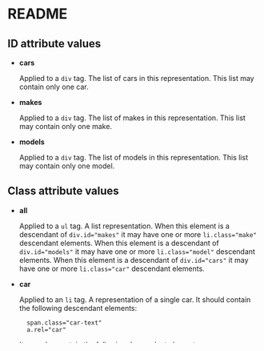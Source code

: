 README
======

ID attribute values
-------------------

- **cars**
	
	Applied to a `div` tag. The list of cars in this representation. This 
	list may contain only one car.
- **makes**
	
	Applied to a `div` tag. The list of makes in this representation. This 
	list may contain only one make.
- **models**
	
	Applied to a `div` tag. The list of models in this representation. 
	This list may contain only one model.

Class attribute values
----------------------

- **all**
	
	Applied to a `ul` tag. A list representation. When this element is a 
	descendant of `div.id="makes"` it may have one or more 
	`li.class="make"` descendant elements. When this element is a 
	descendant of `div.id="models"`	it may have one or more 
	`li.class="model"` descendant elements. When this element is a 
	descendant of `div.id="cars"` it may have one or more `li.class="car"` 
	descendant elements.
- **car**
	
	Applied to an `li` tag. A representation of a single car. It should 
	contain	the following descendant elements:
		
		span.class="car-text"
		a.rel="car"
	It may also contain the following descendant elements:
		
		img.class="car-image"
		span.class="description"
- *car-add*
	Applied to a `form` tag. A link template to create a new car profile. 
	The element must be set to `form.method="post"` and should contain 
	the following descendant elements:
		`input[text].name="make"`
		`input[text].name="model"`
		`input[text].name="year"`
		`input[text].name="car"`
	It may also contain the following descendant elements:
		`input[file].name="image"`
		`textarea.name="description"`		
- *car-find*
	Applied to an `li` tag. A representation of a single car. It should 
	contain the following descendant elements:
		`span.class="make-text"`
		`a.rel="car"`
- *car-image*
	Applied to an `img` tag. A reference to an image of the listed car.
- **car-search**
	
	Applied to a `form` tag. A link template to search of all the cars. 
	The element must be set to `form.method="get"` and should contain 
	the following descendant elements:
		
		select.name="make"
		select.name="model"
		select.name="modelyear"
- *car-text*
	Applied to a `span` tag. The name of the listed car.
- *car-update*
	Applied to a `form` tag. A link template to update the designated 
	car's profile. The element must be set to `form.method="post"` and 
	should contain 	the following descendant elements:
		`input[text].name="make"`
		`input[text].name="model"`
		`input[text].name="year"`
		`input[text].name="car"`
	It may also contain the following descendant elements:
		`input[file].name="image"`
		`textarea.name="description"`
- *control*
	Applied to a `div` tag. Add, update or search resources.
- *description*
	Applied to a `span` tag. Contains the text description of a car.
- *make*
	Applied to an `li` tag. A representation of a single make. It should 
	contain the following descendant elements:
		`span.class="make-text"`
		`a.rel="make"`
- *make-text*
	Applied to a `span` tag. The name of a car make.
- *model*
	Applied to an `li` tag. A representation of a single model. It should 
	contain the following descendant elements:
		`span.class="model-text"`
		`a.rel="model"`
- **model-search**
	
	Applied to a `form` tag. A link template to search of all the models. 
	The element must be set to `form.method="get"` and should contain 
	the following descendant elements:
		
		select.name="make"
- *model-text*
	Applied to a `span` tag. The name of a car model.
- *single*
	When this element is a descendant of `div.id="cars"` it contains the 
	car selected via a car link. Should have a single `li.class=""car` 
	descendant element.
- *year*
	Applied to an `li` tag. A representation of a single year. It should 
	contain the following descendant elements:
		`span.class="year-text"`
		`a.rel="year"`
- *year-text*
	Applied to a `span` tag. The name of a particular year.

Name attribute values
---------------------

- *car*
	Applied to an `input[text]` element. The name of a car.
- *description*
	Applied to a `textarea` element. The description of the car.
- *image*
	Applied to an `input[image]` element. The image for the car.
- *make*
	Applied to an `select` element. The search value to use when 
	searching models or cars.
- *model*
	Applied to an `select` element. The search value to use when 
	searching cars.
- *modelyear*
	Applied to an `select` element. The search value to use when 
	searching cars.

Rel attribute values
--------------------

- *car*
	Applied to an `a` tag. A reference to a car representation.
- *cars*
	Applied to an `a` tag. A reference to a list of cars representation.
- *make*
	Applied to an `a` tag. A reference to a make representation.
- *makes*
	Applied to an `a` tag. A reference to a list of makes representation.
- *model*
	Applied to an `a` tag. A reference to a model representation.
- *models*
	Applied to an `a` tag. A reference to a list of models representation.
- *year*
	Applied to an `a` tag. A reference to a year representation.
- *years*
	Applied to an `a` tag. A reference to a list of years representation.

Types
-----

- *Car*
	Applied to `car` resource. 
- *CarModel*
	Applied to `model` resource.
- *Organization*
	Applied to `make` resource.
	
Properties
----------

- *name*
	Applied to `Product/Car` and `Product/CarModel`.
